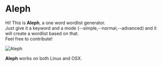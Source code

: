# Aleph

Hi! This is **Aleph**, a one word wordlist generator.  
Just give it a keyword and a mode (--simple,--normal,--advanced) and it will create a wordlist based on that.  
Feel free to contribute!  

![Aleph](http://i67.tinypic.com/9kwgfs.png)

**Aleph** works on both Linux and OSX.
